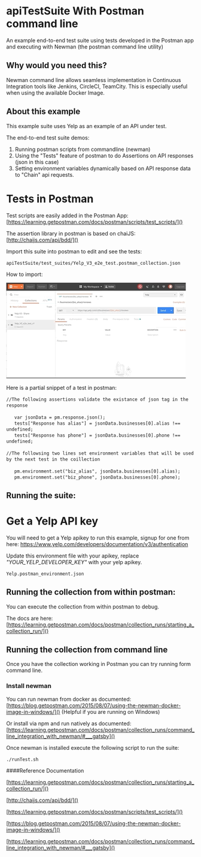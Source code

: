 # apiTestSuite With Postman command line 
An example end-to-end test suite using tests developed in the Postman app and executing with Newman (the postman command line utility)

## Why would you need this?
Newman command line allows seamless implementation in Continuous Integration tools like Jenkins, CircleCI, TeamCity. 
This is especially useful when using the available Docker Image.

## About this example
This example suite uses Yelp as an example of an API under test.

The end-to-end test suite demos:
 
 1. Running postman scripts from commandline (newman)
 2. Using the "Tests" feature of postman to do Assertions on API responses (json in this case) 
 3. Setting environment variables dynamically based on API response data to "Chain" api requests.

# Tests in Postman

Test scripts are easily added in the Postman App:  [https://learning.getpostman.com/docs/postman/scripts/test_scripts/]()
 
The assertion library in postman is based on chaiJS: [http://chaijs.com/api/bdd/]()
 
Import this suite into postman to edit and see the tests:

    apiTestSuite/test_suites/Yelp_V3_e2e_test.postman_collection.json

How to import:

![Import Collections](https://github.com/zagatoflint/apiTestSuite/blob/master/Docs/importPostmanCollection.gif?raw=true "Import")


Here is a partial snippet of a test in postman:

   
    //The following assertions validate the existance of json tag in the response
    
       var jsonData = pm.response.json();
       tests["Response has alias"] = jsonData.businesses[0].alias !== undefined;
       tests["Response has phone"] = jsonData.businesses[0].phone !== undefined;
    
    //The followsing two lines set environment variables that will be used by the next test in the coillection 
    
       pm.environment.set("biz_alias", jsonData.businesses[0].alias);
       pm.environment.set("biz_phone", jsonData.businesses[0].phone);


## Running the suite:

# Get a Yelp API key
You will need to get a Yelp apikey to run this example, signup for one from here:
https://www.yelp.com/developers/documentation/v3/authentication

Update this environment file with your apikey, replace _"YOUR_YELP_DEVELOPER_KEY"_ with your yelp apikey.


    Yelp.postman_environment.json


## Running the collection from within postman:

You can execute the collection from within postman to debug.

The docs are here: [https://learning.getpostman.com/docs/postman/collection_runs/starting_a_collection_run/]()
 

## Running the collection  from command line

Once you have the collection working in Postman you can try running form command line.

### Install newman

You can run newman from docker as documented: [https://blog.getpostman.com/2015/08/07/using-the-newman-docker-image-in-windows/]()
(Helpful if you are running on Windows)

Or install via npm and run natively as documented: [https://learning.getpostman.com/docs/postman/collection_runs/command_line_integration_with_newman/#___gatsby]()

Once newman is installed execute the following script to run the suite:

    ./runTest.sh


####Reference Documentation

[https://learning.getpostman.com/docs/postman/collection_runs/starting_a_collection_run/]()

[http://chaijs.com/api/bdd/]()

[https://learning.getpostman.com/docs/postman/scripts/test_scripts/]()

[https://blog.getpostman.com/2015/08/07/using-the-newman-docker-image-in-windows/]()

[https://learning.getpostman.com/docs/postman/collection_runs/command_line_integration_with_newman/#___gatsby]()


